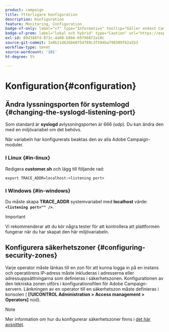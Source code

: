 ```yaml
---
product: campaign
title: Ytterligare konfiguration
description: Konfiguration
feature: Monitoring, Configuration
badge-v7-only: label="v7" type="Informative" tooltip="Gäller endast Campaign Classic v7"
badge-v7-prem: label="lokal och hybrid" type="Caution" url="https://experienceleague.adobe.com/docs/campaign-classic/using/installing-campaign-classic/architecture-and-hosting-models/hosting-models-lp/hosting-models.html?lang=sv" tooltip="Gäller endast lokala och hybrida driftsättningar"
exl-id: 80d388fd-873c-4a08-b8b6-697988f2a18c
source-git-commit: 3a9b21d626b60754789c3f594ba798309f62a553
workflow-type: tm+mt
source-wordcount: '181'
ht-degree: 5%

---
```


# Konfiguration{#configuration}



## Ändra lyssningsporten för systemlogd {#changing-the-syslogd-listening-port}

Som standard är **syslogd** avlyssningsporten är 666 (udp). Du kan ändra den med en miljövariabel om det behövs.

När variabeln har konfigurerats beaktas den av alla Adobe Campaign-moduler.

### I Linux {#in-linux}

Redigera **customer.sh** och lägg till följande rad:

```
export TRACE_ADDR=localhost:<listening port>
```

### I Windows {#in-windows}

Du måste skapa **TRACE_ADDR** systemvariabel med **localhost** värde: **`<listening port="" />`**.

>[!IMPORTANT]
>
>Vi rekommenderar att du kör några tester för att kontrollera att plattformen fungerar när du har skapat den här miljövariabeln.

## Konfigurera säkerhetszoner {#configuring-security-zones}

Varje operator måste länkas till en zon för att kunna logga in på en instans och operatörens IP-adress måste inkluderas i adresserna eller adressuppsättningarna som definieras i säkerhetszonen. Konfigurationen av den tekniska zonen utförs i konfigurationsfilen för Adobe Campaign-servern. Länkningen av en operator till en säkerhetszon måste definieras i konsolen ( **[!UICONTROL Administration > Access management > Operators]** nod).

>[!NOTE]
>
>Mer information om hur du konfigurerar säkerhetszoner finns i [det här avsnittet](../../installation/using/security-zones.md).

